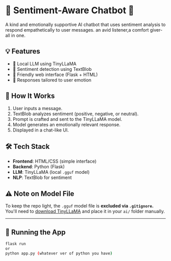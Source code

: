 # 🌸 Sentiment-Aware Chatbot 🌸

A kind and emotionally supportive AI chatbot that uses sentiment analysis to respond empathetically to user messages.
an avid listener,a comfort giver-all in one.

## 💡 Features
- 🤗 Local LLM using TinyLLaMA
- 💬 Sentiment detection using TextBlob
- 🎨 Friendly web interface (Flask + HTML)
- 🧠 Responses tailored to user emotion

## 🧪 How It Works

1. User inputs a message.
2. TextBlob analyzes sentiment (positive, negative, or neutral).
3. Prompt is crafted and sent to the TinyLLaMA model.
4. Model generates an emotionally relevant response.
5. Displayed in a chat-like UI.

## 🛠️ Tech Stack

- **Frontend**: HTML/CSS (simple interface)
- **Backend**: Python (Flask)
- **LLM**: TinyLLaMA (local `.gguf` model)
- **NLP**: TextBlob for sentiment

## ⚠️ Note on Model File

To keep the repo light, the `.gguf` model file is **excluded via `.gitignore`.**  
You'll need to [download TinyLLaMA](https://huggingface.co/cg123/TinyLlama-1.1B-Chat-v1.0-GGUF) and place it in your `ai/` folder manually.

---

## 🚀 Running the App

```bash
flask run
or
python app.py (whatever ver of python you have)